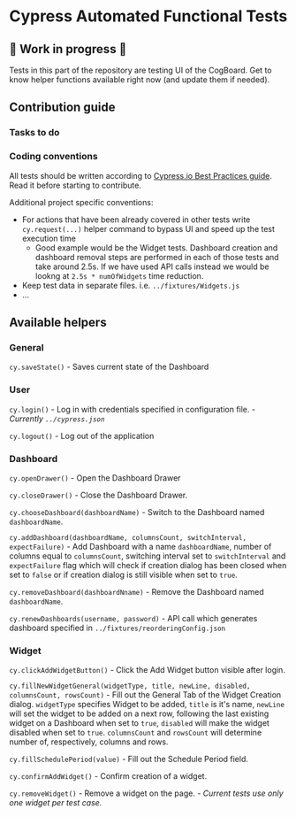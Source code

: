# Cypress Automated Functional Tests
## :construction: Work in progress :construction:

Tests in this part of the repository are testing UI of the CogBoard. Get to know helper functions available right now (and update them if needed).


## Contribution guide

### Tasks to do

### Coding conventions
All tests should be written according to [Cypress.io Best Practices guide](https://docs.cypress.io/guides/references/best-practices.html, "Best Practices | Cypress Documentation"). Read it before starting to contribute.

Additional project specific conventions:
* For actions that have been already covered in other tests write `cy.request(...)` helper command to bypass UI and speed up the test execution time
  * Good example would be the Widget tests. Dashboard creation and dashboard removal steps are performed in each of those tests and take around 2.5s. If we have used API calls instead we would be lookng at `2.5s * numOfWidgets` time reduction.
* Keep test data in separate files. i.e. `../fixtures/Widgets.js`
* ...

## Available helpers
### General
`cy.saveState()` - Saves current state of the Dashboard

### User
`cy.login()` - Log in with credentials specified in configuration file. - _Currently  `../cypress.json`_

`cy.logout()` - Log out of the application
### Dashboard
`cy.openDrawer()` - Open the Dashboard Drawer

`cy.closeDrawer()` - Close the Dashboard Drawer.

`cy.chooseDashboard(dashboardName)` - Switch to the Dashboard named `dashboardName`.

`cy.addDashboard(dashboardName, columnsCount, switchInterval, expectFailure)` - Add Dashboard with a name `dashboardName`, number of columns equal to `columnsCount`, switching interval set to `switchInterval` and `expectFailure` flag which will check if creation dialog has been closed when set to `false` or if creation dialog is still visible when set to `true`.

`cy.removeDashboard(dashboardNname)` - Remove the Dashboard named `dashboardName`.

`cy.renewDashboards(username, password)` - API call which generates dashboard specified in `../fixtures/reorderingConfig.json`

### Widget
`cy.clickAddWidgetButton()` - Click the Add Widget button visible after login.

`cy.fillNewWidgetGeneral(widgetType, title, newLine, disabled, columnsCount, rowsCount)` - Fill out the General Tab of the Widget Creation dialog. `widgetType` specifies Widget to be added, `title` is it's name, `newLine` will set the widget to be added on a next row, following the last existing widget on a Dashboard when set to `true`, `disabled` will make the widget disabled when set to `true`. `columnsCount` and `rowsCount` will determine number of, respectively, columns and rows.

`cy.fillSchedulePeriod(value)` - Fill out the Schedule Period field.

`cy.confirmAddWidget()` - Confirm creation of a widget.

`cy.removeWidget()` - Remove a widget on the page. - _Current tests use only one widget per test case._
